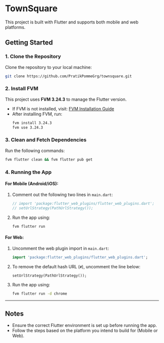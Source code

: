 
# TownSquare

This project is built with Flutter and supports both mobile and web platforms.

## Getting Started

### 1. Clone the Repository
Clone the repository to your local machine:
```bash
git clone https://github.com/PratikPommeGrg/townsquare.git
```

### 2. Install FVM
This project uses **FVM 3.24.3** to manage the Flutter version.

- If FVM is not installed, visit: [FVM Installation Guide](https://fvm.app/documentation/getting-started/installation)
- After installing FVM, run:
  ```bash
  fvm install 3.24.3
  fvm use 3.24.3
  ```

### 3. Clean and Fetch Dependencies
Run the following commands:
```bash
fvm flutter clean && fvm flutter pub get
```

### 4. Running the App

#### For Mobile (Android/iOS):
1. Comment out the following two lines in `main.dart`:
   ```dart
   // import 'package:flutter_web_plugins/flutter_web_plugins.dart';
   // setUrlStrategy(PathUrlStrategy());
   ```
2. Run the app using:
   ```bash
   fvm flutter run
   ```

#### For Web:
1. Uncomment the web plugin import in `main.dart`:
   ```dart
   import 'package:flutter_web_plugins/flutter_web_plugins.dart';
   ```
2. To remove the default hash URL (`#`), uncomment the line below:
   ```dart
   setUrlStrategy(PathUrlStrategy());
   ```
3. Run the app using:
   ```bash
   fvm flutter run -d chrome
   ```

---

## Notes

- Ensure the correct Flutter environment is set up before running the app.
- Follow the steps based on the platform you intend to build for (Mobile or Web).
